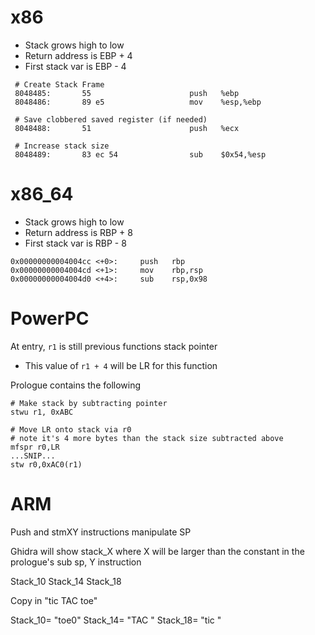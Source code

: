 # x86
- Stack grows high to low
- Return address is EBP + 4
- First stack var is EBP - 4
```
 # Create Stack Frame
 8048485:       55                      push   %ebp
 8048486:       89 e5                   mov    %esp,%ebp
 
 # Save clobbered saved register (if needed)
 8048488:       51                      push   %ecx

 # Increase stack size
 8048489:       83 ec 54                sub    $0x54,%esp

```

# x86_64
- Stack grows high to low
- Return address is RBP + 8
- First stack var is RBP - 8
```
0x00000000004004cc <+0>:     push   rbp
0x00000000004004cd <+1>:     mov    rbp,rsp
0x00000000004004d0 <+4>:     sub    rsp,0x98
```

# PowerPC
At entry, `r1` is still previous functions stack pointer
- This value of `r1 + 4` will be LR for this function

Prologue contains the following


```
# Make stack by subtracting pointer
stwu r1, 0xABC

# Move LR onto stack via r0
# note it's 4 more bytes than the stack size subtracted above
mfspr r0,LR
...SNIP...
stw r0,0xAC0(r1)
```

# ARM
Push and stmXY instructions manipulate SP

Ghidra will show stack_X where X will be larger than the constant in the prologue's  sub sp, Y instruction

Stack_10
Stack_14
Stack_18

Copy in "tic TAC toe"

Stack_10= "toe0"
Stack_14= "TAC "
Stack_18= "tic "
